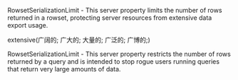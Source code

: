 RowsetSerializationLimit - This server property limits the number of rows returned in a rowset, protecting server resources from extensive data export usage.

extensive(广阔的; 广大的; 大量的; 广泛的; 广博的;)

RowsetSerializationLimit - This server property restricts the number of rows returned by a query and is intended to stop rogue users running queries that return very large amounts of data.
